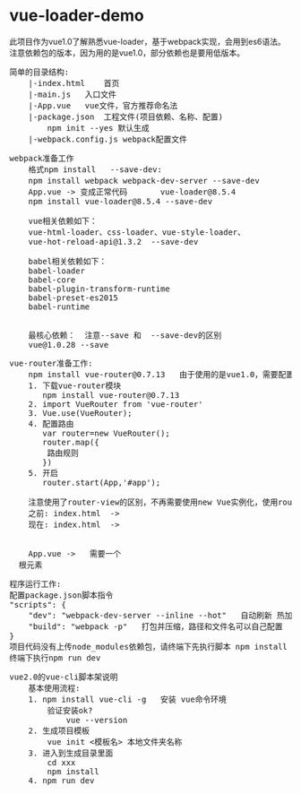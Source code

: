 # vue-loader-demo

此项目作为vue1.0了解熟悉vue-loader，基于webpack实现，会用到es6语法。 注意依赖包的版本，因为用的是vue1.0，部分依赖也是要用低版本。

<pre>简单的目录结构:
	|-index.html    首页
	|-main.js	入口文件
	|-App.vue	vue文件，官方推荐命名法
	|-package.json	工程文件(项目依赖、名称、配置)
		npm init --yes 默认生成
	|-webpack.config.js	webpack配置文件
</pre>

<pre>webpack准备工作
	格式npm install <package-name>  --save-dev:
	npm install webpack webpack-dev-server --save-dev       在本地环境下载webpack和webpack-dev-server 
	App.vue	-> 变成正常代码		vue-loader@8.5.4
	npm install vue-loader@8.5.4 --save-dev

	vue相关依赖如下：
	vue-html-loader、css-loader、vue-style-loader、
	vue-hot-reload-api@1.3.2  --save-dev
	
	babel相关依赖如下：
	babel-loader 
	babel-core
	babel-plugin-transform-runtime
	babel-preset-es2015
	babel-runtime

	
	最核心依赖：  注意--save 和  --save-dev的区别
	vue@1.0.28 --save
</pre>

<pre>vue-router准备工作:
	npm install vue-router@0.7.13   由于使用的是vue1.0，需要配置使用低版本的vue-router
	1. 下载vue-router模块
	   npm install vue-router@0.7.13
	2. import VueRouter from 'vue-router'
	3. Vue.use(VueRouter);
	4. 配置路由
	   var router=new VueRouter();
	   router.map({
		路由规则
	   })
	5. 开启
	   router.start(App,'#app');
	   
	注意使用了router-view的区别，不再需要使用new Vue实例化，使用router.start即可:
	之前: index.html	->   <app></app>
	现在: index.html	->   <div id="app"></div>

	App.vue	->   需要一个 <div id="app"></div>  根元素
</pre>

<pre>程序运行工作:
配置package.json脚本指令
"scripts": {
    "dev": "webpack-dev-server --inline --hot"   自动刷新 热加载  如需要自定义端口号加上  --port 8081
    "build": "webpack -p"   打包并压缩，路径和文件名可以自己配置
}
项目代码没有上传node_modules依赖包，请终端下先执行脚本 npm install
终端下执行npm run dev
</pre>

<pre>vue2.0的vue-cli脚本架说明
	基本使用流程:
	1. npm install vue-cli -g	安装 vue命令环境
		验证安装ok?
			vue --version
	2. 生成项目模板
		vue init <模板名> 本地文件夹名称
	3. 进入到生成目录里面
		cd xxx
		npm install
	4. npm run dev
</pre>
